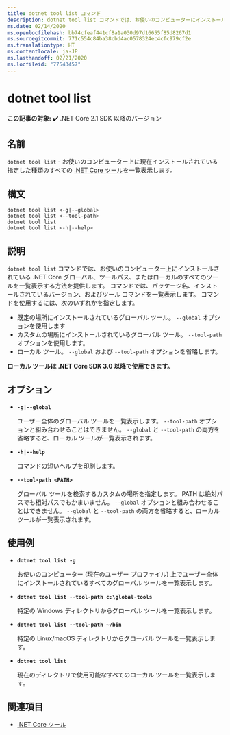 ```yaml
---
title: dotnet tool list コマンド
description: dotnet tool list コマンドでは、お使いのコンピューターにインストールされている .NET Core ツールの一覧を表示します。
ms.date: 02/14/2020
ms.openlocfilehash: bb74cfeaf441cf8a1a030d97d16655f85d8267d1
ms.sourcegitcommit: 771c554c84ba38cbd4ac0578324ec4cfc979cf2e
ms.translationtype: HT
ms.contentlocale: ja-JP
ms.lasthandoff: 02/21/2020
ms.locfileid: "77543457"
---
```

# <a name="dotnet-tool-list"></a>dotnet tool list

**この記事の対象:** ✔️ .NET Core 2.1 SDK 以降のバージョン

## <a name="name"></a>名前

`dotnet tool list` - お使いのコンピューター上に現在インストールされている指定した種類のすべての [.NET Core ツール](global-tools.md)を一覧表示します。

## <a name="synopsis"></a>構文

```dotnetcli
dotnet tool list <-g|--global>
dotnet tool list <--tool-path>
dotnet tool list
dotnet tool list <-h|--help>
```

## <a name="description"></a>説明

`dotnet tool list` コマンドでは、お使いのコンピューター上にインストールされている .NET Core グローバル、ツールパス、またはローカルのすべてのツールを一覧表示する方法を提供します。 コマンドでは、パッケージ名、インストールされているバージョン、およびツール コマンドを一覧表示します。  コマンドを使用するには、次のいずれかを指定します。

* 既定の場所にインストールされているグローバル ツール。 `--global` オプションを使用します
* カスタムの場所にインストールされているグローバル ツール。 `--tool-path` オプションを使用します。
* ローカル ツール。 `--global` および `--tool-path` オプションを省略します。

**ローカル ツールは .NET Core SDK 3.0 以降で使用できます。**

## <a name="options"></a>オプション

- **`-g|--global`**

  ユーザー全体のグローバル ツールを一覧表示します。 `--tool-path` オプションと組み合わせることはできません。 `--global` と `--tool-path` の両方を省略すると、ローカル ツールが一覧表示されます。 

- **`-h|--help`**

  コマンドの短いヘルプを印刷します。

- **`--tool-path <PATH>`**

  グローバル ツールを検索するカスタムの場所を指定します。 PATH は絶対パスでも相対パスでもかまいません。 `--global` オプションと組み合わせることはできません。 `--global` と `--tool-path` の両方を省略すると、ローカル ツールが一覧表示されます。 

## <a name="examples"></a>使用例

- **`dotnet tool list -g`**

  お使いのコンピューター (現在のユーザー プロファイル) 上でユーザー全体にインストールされているすべてのグローバル ツールを一覧表示します。

- **`dotnet tool list --tool-path c:\global-tools`**

  特定の Windows ディレクトリからグローバル ツールを一覧表示します。

- **`dotnet tool list --tool-path ~/bin`**

  特定の Linux/macOS ディレクトリからグローバル ツールを一覧表示します。

- **`dotnet tool list`**

  現在のディレクトリで使用可能なすべてのローカル ツールを一覧表示します。

## <a name="see-also"></a>関連項目

- [.NET Core ツール](global-tools.md)
